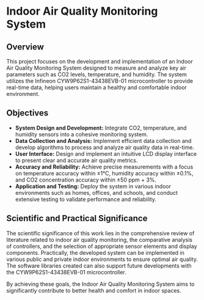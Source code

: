 # Indoor Air Quality Monitoring System

## Overview

This project focuses on the development and implementation of an Indoor Air Quality Monitoring System designed to measure and analyze key air parameters such as CO2 levels, temperature, and humidity. The system utilizes the Infineon CYW9P62S1-43438EVB-01 microcontroller to provide real-time data, helping users maintain a healthy and comfortable indoor environment.

## Objectives

- **System Design and Development:** Integrate CO2, temperature, and humidity sensors into a cohesive monitoring system.
- **Data Collection and Analysis:** Implement efficient data collection and develop algorithms to process and analyze air quality data in real-time.
- **User Interface:** Design and implement an intuitive LCD display interface to present clear and accurate air quality metrics.
- **Accuracy and Reliability:** Achieve precise measurements with a focus on temperature accuracy within ±1°C, humidity accuracy within ±0.1%, and CO2 concentration accuracy within ±50 ppm + 3%.
- **Application and Testing:** Deploy the system in various indoor environments such as homes, offices, and schools, and conduct extensive testing to validate performance and reliability.

## Scientific and Practical Significance

The scientific significance of this work lies in the comprehensive review of literature related to indoor air quality monitoring, the comparative analysis of controllers, and the selection of appropriate sensor elements and display components. Practically, the developed system can be implemented in various public and private indoor environments to ensure optimal air quality. The software libraries created can also support future developments with the CYW9P62S1-43438EVB-01 microcontroller.

By achieving these goals, the Indoor Air Quality Monitoring System aims to significantly contribute to better health and comfort in indoor spaces.
